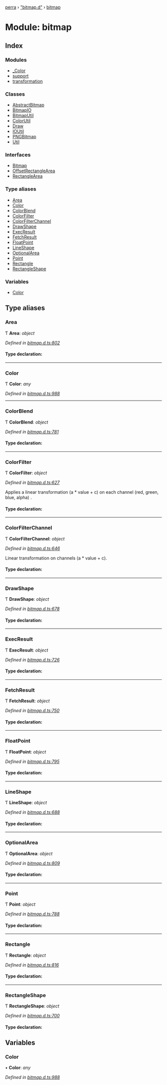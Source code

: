 [perra](../README.md) › ["bitmap.d"](_bitmap_d_.md) › [bitmap](_bitmap_d_.bitmap.md)

# Module: bitmap

## Index

### Modules

* [_Color](_bitmap_d_.bitmap._color.md)
* [support](_bitmap_d_.bitmap.support.md)
* [transformation](_bitmap_d_.bitmap.transformation.md)

### Classes

* [AbstractBitmap](../classes/_bitmap_d_.bitmap.abstractbitmap.md)
* [BitmapIO](../classes/_bitmap_d_.bitmap.bitmapio.md)
* [BitmapUtil](../classes/_bitmap_d_.bitmap.bitmaputil.md)
* [ColorUtil](../classes/_bitmap_d_.bitmap.colorutil.md)
* [Draw](../classes/_bitmap_d_.bitmap.draw.md)
* [IOUtil](../classes/_bitmap_d_.bitmap.ioutil.md)
* [PNGBitmap](../classes/_bitmap_d_.bitmap.pngbitmap.md)
* [Util](../classes/_bitmap_d_.bitmap.util.md)

### Interfaces

* [Bitmap](../interfaces/_bitmap_d_.bitmap.bitmap.md)
* [OffsetRectangleArea](../interfaces/_bitmap_d_.bitmap.offsetrectanglearea.md)
* [RectangleArea](../interfaces/_bitmap_d_.bitmap.rectanglearea.md)

### Type aliases

* [Area](_bitmap_d_.bitmap.md#area)
* [Color](_bitmap_d_.bitmap.md#color)
* [ColorBlend](_bitmap_d_.bitmap.md#colorblend)
* [ColorFilter](_bitmap_d_.bitmap.md#colorfilter)
* [ColorFilterChannel](_bitmap_d_.bitmap.md#colorfilterchannel)
* [DrawShape](_bitmap_d_.bitmap.md#drawshape)
* [ExecResult](_bitmap_d_.bitmap.md#execresult)
* [FetchResult](_bitmap_d_.bitmap.md#fetchresult)
* [FloatPoint](_bitmap_d_.bitmap.md#floatpoint)
* [LineShape](_bitmap_d_.bitmap.md#lineshape)
* [OptionalArea](_bitmap_d_.bitmap.md#optionalarea)
* [Point](_bitmap_d_.bitmap.md#point)
* [Rectangle](_bitmap_d_.bitmap.md#rectangle)
* [RectangleShape](_bitmap_d_.bitmap.md#rectangleshape)

### Variables

* [Color](_bitmap_d_.bitmap.md#color)

## Type aliases

###  Area

Ƭ **Area**: *object*

*Defined in [bitmap.d.ts:802](https://github.com/cancerberoSgx/bitmap/blob/a4d7607/perra/src/bitmap.d.ts#L802)*

#### Type declaration:

___

###  Color

Ƭ **Color**: *any*

*Defined in [bitmap.d.ts:988](https://github.com/cancerberoSgx/bitmap/blob/a4d7607/perra/src/bitmap.d.ts#L988)*

___

###  ColorBlend

Ƭ **ColorBlend**: *object*

*Defined in [bitmap.d.ts:781](https://github.com/cancerberoSgx/bitmap/blob/a4d7607/perra/src/bitmap.d.ts#L781)*

#### Type declaration:

___

###  ColorFilter

Ƭ **ColorFilter**: *object*

*Defined in [bitmap.d.ts:627](https://github.com/cancerberoSgx/bitmap/blob/a4d7607/perra/src/bitmap.d.ts#L627)*

Applies a linear transformation (a * value + c) on each channel (red, green, blue, alpha) .

#### Type declaration:

___

###  ColorFilterChannel

Ƭ **ColorFilterChannel**: *object*

*Defined in [bitmap.d.ts:646](https://github.com/cancerberoSgx/bitmap/blob/a4d7607/perra/src/bitmap.d.ts#L646)*

Linear transformation on channels (a * value + c).

#### Type declaration:

___

###  DrawShape

Ƭ **DrawShape**: *object*

*Defined in [bitmap.d.ts:678](https://github.com/cancerberoSgx/bitmap/blob/a4d7607/perra/src/bitmap.d.ts#L678)*

#### Type declaration:

___

###  ExecResult

Ƭ **ExecResult**: *object*

*Defined in [bitmap.d.ts:726](https://github.com/cancerberoSgx/bitmap/blob/a4d7607/perra/src/bitmap.d.ts#L726)*

#### Type declaration:

___

###  FetchResult

Ƭ **FetchResult**: *object*

*Defined in [bitmap.d.ts:750](https://github.com/cancerberoSgx/bitmap/blob/a4d7607/perra/src/bitmap.d.ts#L750)*

#### Type declaration:

___

###  FloatPoint

Ƭ **FloatPoint**: *object*

*Defined in [bitmap.d.ts:795](https://github.com/cancerberoSgx/bitmap/blob/a4d7607/perra/src/bitmap.d.ts#L795)*

#### Type declaration:

___

###  LineShape

Ƭ **LineShape**: *object*

*Defined in [bitmap.d.ts:688](https://github.com/cancerberoSgx/bitmap/blob/a4d7607/perra/src/bitmap.d.ts#L688)*

#### Type declaration:

___

###  OptionalArea

Ƭ **OptionalArea**: *object*

*Defined in [bitmap.d.ts:809](https://github.com/cancerberoSgx/bitmap/blob/a4d7607/perra/src/bitmap.d.ts#L809)*

#### Type declaration:

___

###  Point

Ƭ **Point**: *object*

*Defined in [bitmap.d.ts:788](https://github.com/cancerberoSgx/bitmap/blob/a4d7607/perra/src/bitmap.d.ts#L788)*

#### Type declaration:

___

###  Rectangle

Ƭ **Rectangle**: *object*

*Defined in [bitmap.d.ts:816](https://github.com/cancerberoSgx/bitmap/blob/a4d7607/perra/src/bitmap.d.ts#L816)*

#### Type declaration:

___

###  RectangleShape

Ƭ **RectangleShape**: *object*

*Defined in [bitmap.d.ts:700](https://github.com/cancerberoSgx/bitmap/blob/a4d7607/perra/src/bitmap.d.ts#L700)*

#### Type declaration:

## Variables

###  Color

• **Color**: *any*

*Defined in [bitmap.d.ts:988](https://github.com/cancerberoSgx/bitmap/blob/a4d7607/perra/src/bitmap.d.ts#L988)*
